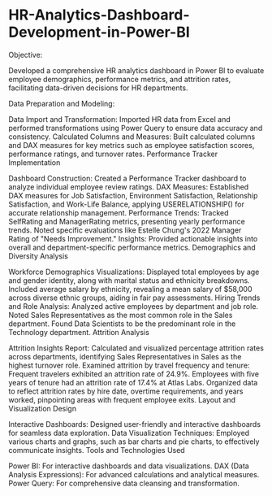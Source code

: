 # HR-Analytics-Dashboard-Development-in-Power-BI

Objective:

Developed a comprehensive HR analytics dashboard in Power BI to evaluate employee demographics, performance metrics, and attrition rates, facilitating data-driven decisions for HR departments.

Data Preparation and Modeling:

Data Import and Transformation: Imported HR data from Excel and performed transformations using Power Query to ensure data accuracy and consistency.
Calculated Columns and Measures: Built calculated columns and DAX measures for key metrics such as employee satisfaction scores, performance ratings, and turnover rates.
Performance Tracker Implementation

Dashboard Construction: Created a Performance Tracker dashboard to analyze individual employee review ratings.
DAX Measures: Established DAX measures for Job Satisfaction, Environment Satisfaction, Relationship Satisfaction, and Work-Life Balance, applying USERELATIONSHIP() for accurate relationship management.
Performance Trends: Tracked SelfRating and ManagerRating metrics, presenting yearly performance trends. Noted specific evaluations like Estelle Chung's 2022 Manager Rating of "Needs Improvement."
Insights: Provided actionable insights into overall and department-specific performance metrics.
Demographics and Diversity Analysis

Workforce Demographics Visualizations:
Displayed total employees by age and gender identity, along with marital status and ethnicity breakdowns.
Included average salary by ethnicity, revealing a mean salary of $58,000 across diverse ethnic groups, aiding in fair pay assessments.
Hiring Trends and Role Analysis:
Analyzed active employees by department and job role.
Noted Sales Representatives as the most common role in the Sales department.
Found Data Scientists to be the predominant role in the Technology department.
Attrition Analysis

Attrition Insights Report:
Calculated and visualized percentage attrition rates across departments, identifying Sales Representatives in Sales as the highest turnover role.
Examined attrition by travel frequency and tenure:
Frequent travelers exhibited an attrition rate of 24.9%.
Employees with five years of tenure had an attrition rate of 17.4% at Atlas Labs.
Organized data to reflect attrition rates by hire date, overtime requirements, and years worked, pinpointing areas with frequent employee exits.
Layout and Visualization Design

Interactive Dashboards: Designed user-friendly and interactive dashboards for seamless data exploration.
Data Visualization Techniques: Employed various charts and graphs, such as bar charts and pie charts, to effectively communicate insights.
Tools and Technologies Used

Power BI: For interactive dashboards and data visualizations.
DAX (Data Analysis Expressions): For advanced calculations and analytical measures.
Power Query: For comprehensive data cleansing and transformation.
